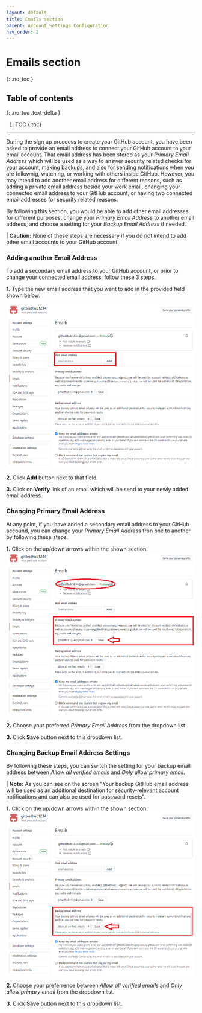 ```yaml
---
layout: default
title: Emails section
parent: Account Settings Configuration
nav_order: 2
---
```


# Emails section
{: .no_toc }

## Table of contents
{: .no_toc .text-delta }

1. TOC
{:toc}

---

During the sign up proccess to create your GitHub account, you have been asked to provide an email address to connect your GitHub account to your email account. That email address has been stored as your _Primary Email Address_ which will be used as a way to answer security related checks for your account, making backups, and also for sending notifications when you are follownig, watching, or working with others inside GitHub. However, you may intend to add another email address for different reasons, such as adding a private email address beside your work email, changing your connected email address to your GitHub account, or having two connected email addresses for security related reasons.

By following this section, you would be able to add other email addresses for different purposes, change your _Primary Email Address_ to another email address, and choose a setting for your _Backup Email Address_ if needed.

|   **Caution:** None of these steps are necessary if you do not intend to add other email accounts to your GitHub account.

### Adding another Email Address

To add a secondary email address to your GitHub account, or prior to change your connected email address, follow these 3 steps.

**1.** Type the new email address that you want to add in the provided field shown below.

!["Adding anotherEmail Address"](https://github.com/orion13579/COMM-2216-SetE-Group6/blob/gh-pages/assets/images/AddEmailAddress.png?raw=true)

**2.** Click **Add** button next to that field.

**3.** Click on **Verify** link of an email which will be send to your newly added email address.

### Changing Primary Email Address

At any point, if you have added a secondary email address to your GitHub accound, you can change your _Primary Email Address_ fron one to another by following these steps.

**1.** Click on the up/down arrows within the shown section.
!["Changing Primary Email Address"](https://github.com/orion13579/COMM-2216-SetE-Group6/blob/gh-pages/assets/images/ChangePrimaryEmailAddress.png?raw=true)

**2.** Choose your preferred _Primary Email Address_ from the dropdown list.

**3.** Click **Save** button next to this dropdown list.

### Changing Backup Email Address Settings

By following these steps, you can switch the setting for your backup email address between _Allow all verified emails_ and _Only allow primary email_.

|  **Note:** As you can see on the screen "Your backup GitHub email address will be used as an additional destination for security-relevant account notifications and can also be used for password resets".

**1.** Click on the up/down arrows within the shown section.
!["Backup Email Address Settings"](https://github.com/orion13579/COMM-2216-SetE-Group6/blob/gh-pages/assets/images/ChangeSettingForBackupEmailAddress.png?raw=true)

**2.** Choose your preferrence between _Allow all verified emails_ and _Only allow primary email_ from the dropdown list.

**3.** Click **Save** button next to this dropdown list.